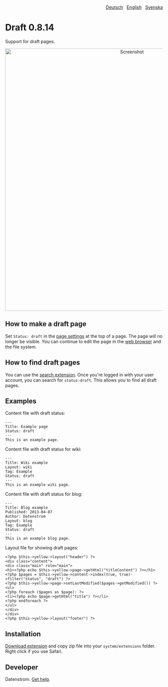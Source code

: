 <p align="right"><a href="README-de.md">Deutsch</a> &nbsp; <a href="README.md">English</a> &nbsp; <a href="README-sv.md">Svenska</a></p>

# Draft 0.8.14

Support for draft pages.

<p align="center"><img src="draft-screenshot.png?raw=true" width="795" height="836" alt="Screenshot"></p>

## How to make a draft page

Set `Status: draft` in the [page settings](https://github.com/datenstrom/yellow-extensions/tree/master/source/core#settings-page) at the top of a page. The page will no longer be visible. You can continue to edit the page in the [web browser](https://github.com/datenstrom/yellow-extensions/tree/master/source/edit) and the file system.

## How to find draft pages

You can use the [search extension](https://github.com/datenstrom/yellow-extensions/tree/master/source/search). Once you're logged in with your user account, you can search for `status:draft`. This allows you to find all draft pages.

## Examples

Content file with draft status:

    ---
    Title: Example page
    Status: draft
    ---
    This is an example page.

Content file with draft status for wiki:

    ---
    Title: Wiki example
    Layout: wiki
    Tag: Example
    Status: draft
    ---
    This is an example wiki page.

Content file with draft status for blog:

    ---
    Title: Blog example
    Published: 2013-04-07
    Author: Datenstrom
    Layout: blog
    Tag: Example
    Status: draft
    ---
    This is an example blog page.

Layout file for showing draft pages:

    <?php $this->yellow->layout("header") ?>
    <div class="content">
    <div class="main" role="main">
    <h1><?php echo $this->yellow->page->getHtml("titleContent") ?></h1>
    <?php $pages = $this->yellow->content->index(true, true)->filter("status", "draft") ?>
    <?php $this->yellow->page->setLastModified($pages->getModified()) ?>
    <ul>
    <?php foreach ($pages as $page): ?>
    <li><?php echo $page->getHtml("title") ?></li>
    <?php endforeach ?>
    </ul>
    </div>
    </div>
    <?php $this->yellow->layout("footer") ?>

## Installation

[Download extension](https://github.com/datenstrom/yellow-extensions/raw/master/zip/draft.zip) and copy zip file into your `system/extensions` folder. Right click if you use Safari.

## Developer

Datenstrom. [Get help](https://datenstrom.se/yellow/help/).

